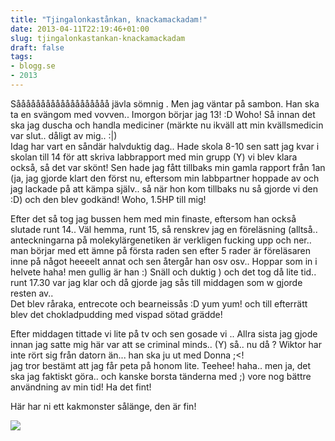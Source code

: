 ```yaml
---
title: "Tjingalonkastånkan, knackamackadam!"
date: 2013-04-11T22:19:46+01:00
slug: tjingalonkastankan-knackamackadam
draft: false
tags:
- blogg.se
- 2013
---
```

Sååååååååååååååååååå jävla sömnig . Men jag väntar på sambon. Han ska ta en svängom med vovven.. Imorgon börjar jag 13! :D Woho! Så innan det ska jag duscha och handla mediciner (märkte nu ikväll att min kvällsmedicin var slut.. dåligt av mig.. :|)  
Idag har vart en såndär halvduktig dag.. Hade skola 8-10 sen satt jag kvar i skolan till 14 för att skriva labbrapport med min grupp (Y) vi blev klara också, så det var skönt! Sen hade jag fått tillbaks min gamla rapport från 1an (ja, jag gjorde klart den först nu, eftersom min labbpartner hoppade av och jag lackade på att kämpa själv.. så när hon kom tillbaks nu så gjorde vi den :D) och den blev godkänd! Woho, 1.5HP till mig!  
  
Efter det så tog jag bussen hem med min finaste, eftersom han också slutade runt 14.. Väl hemma, runt 15, så renskrev jag en föreläsning (alltså.. anteckningarna på molekylärgenetiken är verkligen fucking upp och ner.. man börjar med ett ämne på första raden sen efter 5 rader är föreläsaren inne på något heeeelt annat och sen återgår han osv osv.. Hoppar som in i helvete haha! men gullig är han :) Snäll och duktig ) och det tog då lite tid.. runt 17.30 var jag klar och då gjorde jag sås till middagen som w gjorde resten av..  
Det blev råraka, entrecote och bearneissås :D yum yum! och till efterrätt blev det chokladpudding med vispad sötad grädde!  
  
Efter middagen tittade vi lite på tv och sen gosade vi .. Allra sista jag gjode innan jag satte mig här var att se criminal minds.. (Y) så.. nu då ? Wiktor har inte rört sig från datorn än... han ska ju ut med Donna ;<!  
jag tror bestämt att jag får peta på honom lite. Teehee! haha.. men ja, det ska jag faktiskt göra.. och kanske borsta tänderna med ;) vore nog bättre användning av min tid! Ha det fint!

Här har ni ett kakmonster sålänge, den är fin!

![](/assets/images/blogg.se/cookie-monster-cupcake_50ae961a9606ee7071c3fd90.jpg)